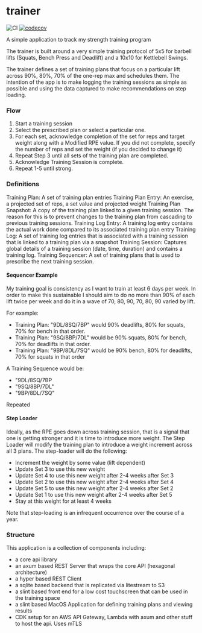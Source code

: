 # trainer
![CI](https://github.com/gavinmead/trainer/actions/workflows/build.yaml/badge.svg)
[![codecov](https://codecov.io/gh/gavinmead/trainer/graph/badge.svg?token=9GZ3A8MCMF)](https://codecov.io/gh/gavinmead/trainer)

A simple application to track my strength training program

The trainer is built around a very simple training protocol of 5x5 for barbell lifts (Squats, Bench Press
and Deadlift) and a 10x10 for Kettlebell Swings.

The trainer defines a set of training plans that focus on a particular lift across 90%, 80%, 70% 
of the one-rep max and schedules them.  The intention of the app is to make logging the training sessions
as simple as possible and using the data captured to make recommendations on step loading.

### Flow

1. Start a training session
2. Select the prescribed plan or select a particular one.
3. For each set, acknowledge completion of the set for reps and target weight along with a Modified RPE value.  If you did
not complete, specify the number of reps and set the weight (if you decided to change it)
4. Repeat Step 3 until all sets of the training plan are completed.
5. Acknowledge Training Session is complete.
6. Repeat 1-5 until strong.

### Definitions

Training Plan:  A set of training plan entries
Training Plan Entry:  An exercise, a projected set of reps, a set value and projected weight
Training Plan Snapshot:  A copy of the training plan linked to a given training session. The reason for this is to prevent changes
to the training plan from cascading to previous training sessions.
Training Log Entry: A training log entry contains the actual work done compared to its associated training plan entry
Training Log:  A set of training log entries that is associated with a training session that is linked to a training plan via a snapshot
Training Session: Captures global details of a training session (date, time, duration) and contains a training log.
Training Sequencer: A set of training plans that is used to prescribe the next training session.

#### Sequencer Example

My training goal is consistency as I want to train at least 6 days per week.  In order to make this sustainable I
should aim to do no more than 90% of each lift twice per week and do it in a wave of 70, 80, 90, 70, 80, 90 varied by 
lift.  

For example:
* Training Plan: "9DL/8SQ/7BP" would 90% deadlifts, 80% for squats, 70% for bench in that order.
* Training Plan: "9SQ/8BP/7DL" would be 90% squats, 80% for bench, 70% for deadlifts in that order.
* Training Plan: "9BP/8DL/7SQ" would be 90% bench, 80% for deadlifts, 70% for squats in that order

A Training Sequence would be:
* "9DL/8SQ/7BP
* "9SQ/8BP/7DL"
* "9BP/8DL/7SQ"

Repeated

#### Step Loader

Ideally, as the RPE goes down across training session, that is a signal that one is getting stronger and it is time to introduce more weight.
The Step Loader will modify the training plan to introduce a weight increment across all 3 plans.  The step-loader will do the following:
* Increment the weight by some value (lift dependent)
* Update Set 3 to use this new weight
* Update Set 4 to use this new weight after 2-4 weeks after Set 3
* Update Set 2 to use this new weight after 2-4 weeks after Set 4
* Update Set 5 to use this new weight after 2-4 weeks after Set 2
* Update Set 1 to use this new weight after 2-4 weeks after Set 5
* Stay at this weight for at least 4 weeks

Note that step-loading is an infrequent occurrence over the course of a year.

### Structure

This application is a collection of components including:
* a core api library
* an axum based REST Server that wraps the core API (hexagonal architecture)
* a hyper based REST Client
* a sqlite based backend that is replicated via litestream to S3
* a slint based front end for a low cost touchscreen that can be used in the training space
* a slint based MacOS Application for defining training plans and viewing results
* CDK setup for an AWS API Gateway, Lambda with axum and other stuff to host the api.  Uses mTLS
 
